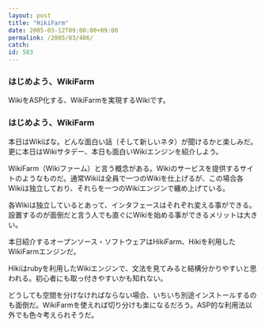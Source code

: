 ```yaml
---
layout: post
title: "HikiFarm"
date: 2005-03-12T09:00:00+09:00
permalink: /2005/03/486/
catch: 
id: 503
---
```

### はじめよう、WikiFarm
  
WikiをASP化する、WikiFarmを実現するWikiです。  
<!--more-->  

### はじめよう、WikiFarm
  

本日はWikiばな。どんな面白い話（そして新しいネタ）が聞けるかと楽しみだ。更に本日はWikiサタデー、本日も面白いWikiエンジンを紹介しよう。

  

WikiFarm（Wikiファーム）と言う概念がある。Wikiのサービスを提供するサイトのようなものだ。通常Wikiは全員で一つのWikiを仕上げるが、この場合各Wikiは独立しており、それらを一つのWikiエンジンで纏め上げている。

  

各Wikiは独立しているとあって、インタフェースはそれぞれ変える事ができる。設置するのが面倒だと言う人でも直ぐにWikiを始める事ができるメリットは大きい。

  

本日紹介するオープンソース・ソフトウェアはHikiFarm、Hikiを利用したWikiFarmエンジンだ。

  

Hikiはrubyを利用したWikiエンジンで、文法を見てみると結構分かりやすいと思われる。初心者にも取っ付きやすいかも知れない。

  

どうしても空間を分けなければならない場合、いちいち別途インストールするのも面倒だ。WikiFarmを使えれば切り分けも楽になるだろう。ASP的な利用法以外でも色々考えられそうだ。


